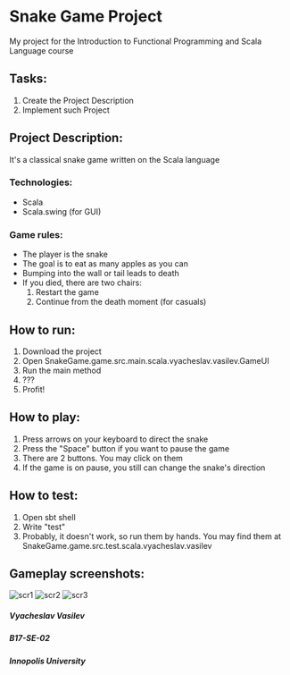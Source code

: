 # Snake Game Project
My project for the Introduction to Functional Programming and Scala Language course
## Tasks:
1. Create the Project Description
1. Implement such Project
## Project Description:
It's a classical snake game written on the Scala language
### Technologies:
* Scala
* Scala.swing (for GUI)
### Game rules:
* The player is the snake
* The goal is to eat as many apples as you can
* Bumping into the wall or tail leads to death
* If you died, there are two chairs:
    1. Restart the game
    1. Continue from the death moment (for casuals)
## How to run:
1. Download the project
1. Open SnakeGame.game.src.main.scala.vyacheslav.vasilev.GameUI
1. Run the main method
1. ???
1. Profit!
## How to play:
1. Press arrows on your keyboard to direct the snake
1. Press the "Space" button if you want to pause the game
1. There are 2 buttons. You may click on them
1. If the game is on pause, you still can change the snake's direction 
## How to test:
1. Open sbt shell
1. Write "test"
1. Probably, it doesn't work, so run them by hands. 
You may find them at SnakeGame.game.src.test.scala.vyacheslav.vasilev
## Gameplay screenshots:
![scr1](https://i.paste.pics/3e1416948b14cd448f2a85902c50b4e3.png)
![scr2](https://i.paste.pics/55fbd63e080638ce56defc695df5ed39.png)
![scr3](https://i.paste.pics/320b0796502345f7feab27ea08473603.png)
##### Vyacheslav Vasilev
##### B17-SE-02
##### Innopolis University

